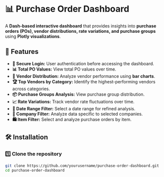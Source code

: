 # 📊 Purchase Order Dashboard

A **Dash-based interactive dashboard** that provides insights into **purchase orders (POs), vendor distributions, rate variations, and purchase groups** using **Plotly visualizations**.

## 🚀 Features
- **🔐 Secure Login:** User authentication before accessing the dashboard.
- **📊 Total PO Values:** View total PO values over time.
- **🛒 Vendor Distribution:** Analyze vendor performance using **bar charts**.
- **🏆 Top Vendors by Category:** Identify the highest-performing vendors across categories.
- **📦 Purchase Groups Analysis:** View purchase group distribution.
- **📈 Rate Variations:** Track vendor rate fluctuations over time.
- **📅 Date Range Filter:** Select a date range for refined analysis.
- **🏢 Company Filter:** Analyze data specific to selected companies.
- **🛍️ Item Filter:** Select and analyze purchase orders by item.

## 🛠️ Installation

### 1️⃣ Clone the repository
```bash
git clone https://github.com/yourusername/purchase-order-dashboard.git
cd purchase-order-dashboard

